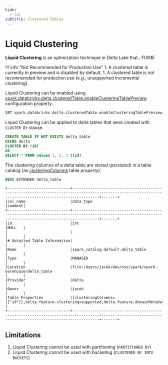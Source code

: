 ```yaml
---
hide:
  - toc
subtitle: Clustered Tables
---
```


# Liquid Clustering

**Liquid Clustering** is an optimization technique in Delta Lake that...FIXME

!!! info "Not Recommended for Production Use"
    1. A clustered table is currently in preview and is disabled by default.
    1. A clustered table is not recommended for production use (e.g., unsupported incremental clustering).

Liquid Clustering can be enabled using [spark.databricks.delta.clusteredTable.enableClusteringTablePreview](../configuration-properties/index.md#spark.databricks.delta.clusteredTable.enableClusteringTablePreview) configuration property.

```sql
SET spark.databricks.delta.clusteredTable.enableClusteringTablePreview=true
```

Liquid Clustering can be applied to delta tables that were created with `CLUSTER BY` clause.

```sql
CREATE TABLE IF NOT EXISTS delta_table
USING delta
CLUSTER BY (id)
AS
SELECT * FROM values 1, 2, 3 t(id)
```

The clustering columns of a delta table are stored (_persisted_) in a table catalog (as [clusteringColumns](ClusteredTableUtilsBase.md#clusteringColumns) table property).

```sql
DESC EXTENDED delta_table
```

```text
+----------------------------+--------------------------------------------------------------------------------------------------------------------------------------------------------+-------+
|col_name                    |data_type                                                                                                                                               |comment|
+----------------------------+--------------------------------------------------------------------------------------------------------------------------------------------------------+-------+
|id                          |int                                                                                                                                                     |NULL   |
|                            |                                                                                                                                                        |       |
|# Detailed Table Information|                                                                                                                                                        |       |
|Name                        |spark_catalog.default.delta_table                                                                                                                       |       |
|Type                        |MANAGED                                                                                                                                                 |       |
|Location                    |file:/Users/jacek/dev/oss/spark/spark-warehouse/delta_table                                                                                             |       |
|Provider                    |delta                                                                                                                                                   |       |
|Owner                       |jacek                                                                                                                                                   |       |
|Table Properties            |[clusteringColumns=[["id"]],delta.feature.clustering=supported,delta.feature.domainMetadata=supported,delta.minReaderVersion=1,delta.minWriterVersion=7]|       |
+----------------------------+--------------------------------------------------------------------------------------------------------------------------------------------------------+-------+
```

## Limitations

1. Liquid Clustering cannot be used with partitioning (`PARTITIONED BY`)
1. Liquid Clustering cannot be used with bucketing (`CLUSTERED BY INTO BUCKETS`)
